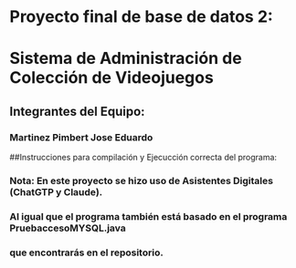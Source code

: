 # Proyecto final de base de datos 2:
# Sistema de Administración de Colección de Videojuegos
## Integrantes del Equipo:
### Martinez Pimbert Jose Eduardo

##Instrucciones para compilación y Ejecucción correcta del programa:

### Nota: En este proyecto se hizo uso de Asistentes Digitales (ChatGTP y Claude).
### Al igual que el programa también está basado en el programa PruebaccesoMYSQL.java
### que encontrarás en el repositorio.


